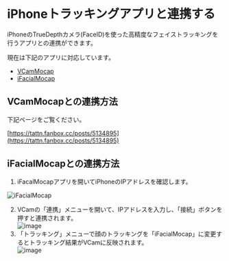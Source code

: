 # iPhoneトラッキングアプリと連携する

iPhoneのTrueDepthカメラ(FaceID)を使った高精度なフェイストラッキングを行うアプリとの連携ができます。

現在は下記のアプリに対応しています。

* [VCamMocap](https://tattn.fanbox.cc/posts/5134895)
* [iFacialMocap](https://www.ifacialmocap.com/home/japanese/)

## VCamMocapとの連携方法

下記ページをご覧ください。

[https://tattn.fanbox.cc/posts/5134895](https://tattn.fanbox.cc/posts/5134895)

## iFacialMocapとの連携方法

1. iFacalMocapアプリを開いてiPhoneのIPアドレスを確認します。

![iFacialMocap](https://github.com/vcamapp/docs/assets/8188636/7d8dd8cd-cb77-41e9-973f-bc95a6d5d9fb)

2. VCamの「連携」メニューを開いて、IPアドレスを入力し、「接続」ボタンを押すと連携されます。\
   ![image](https://github.com/vcamapp/docs/assets/8188636/67a60b8b-42e2-4e7c-b6a9-1f7ceb1519e4)
3. 「トラッキング」メニューで顔のトラッキングを「iFacialMocap」に変更するとトラッキング結果がVCamに反映されます。\
   ![image](https://github.com/vcamapp/docs/assets/8188636/b844ec96-5111-4670-a1d1-3f8e8cd95988)

